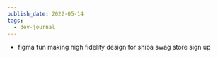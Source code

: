 ```yaml
---
publish_date: 2022-05-14
tags:
  - dev-journal
---
```

- figma fun making high fidelity design for shiba swag store sign up
